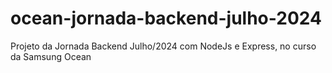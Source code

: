 # ocean-jornada-backend-julho-2024
Projeto da Jornada Backend Julho/2024 com NodeJs e Express, no curso da Samsung Ocean
